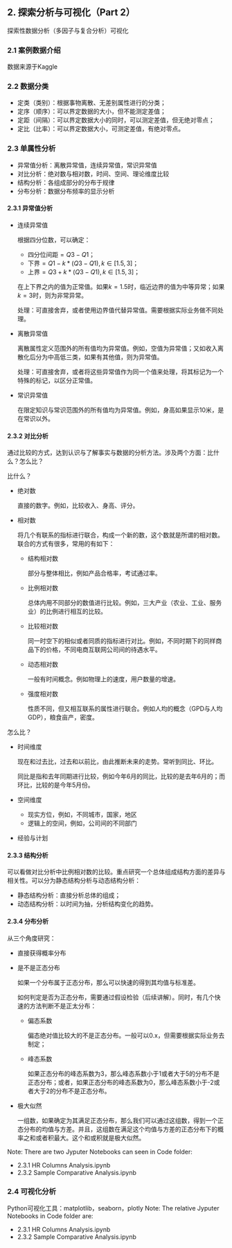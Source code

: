 ## 2. 探索分析与可视化（Part 2）

探索性数据分析（多因子与复合分析）可视化

### 2.1 案例数据介绍
数据来源于Kaggle

### 2.2 数据分类
- 定类（类别）：根据事物离散、无差别属性进行的分类；
- 定序（顺序）：可以界定数据的大小，但不能测定差值；
- 定距（间隔）：可以界定数据大小的同时，可以测定差值，但无绝对零点；
- 定比（比率）：可以界定数据大小，可测定差值，有绝对零点。

### 2.3 单属性分析
- 异常值分析：离散异常值，连续异常值，常识异常值
- 对比分析：绝对数与相对数，时间、空间、理论维度比较
- 结构分析：各组成部分的分布于规律
- 分布分析：数据分布频率的显示分析

#### 2.3.1 异常值分析
- 连续异常值
    
    根据四分位数，可以确定：
    - 四分位间距$=Q3-Q1$；
    - 下界$=Q1 - k*(Q3-Q1), k \in [1.5, 3]$；
    - 上界$=Q3 + k*(Q3-Q1), k \in [1.5, 3]$；
    
    在上下界之内的值为正常值。如果$k=1.5$时，临近边界的值为中等异常；如果$k=3$时，则为非常异常。

    处理：可直接舍弃，或者使用边界值代替异常值。需要根据实际业务做不同处理。
- 离散异常值

    离散属性定义范围外的所有值均为异常值。例如，空值为异常值；又如收入离散化后分为中高低三类，如果有其他值，则为异常值。

    处理：可直接舍弃，或者将这些异常值作为同一个值来处理，将其标记为一个特殊的标记，以区分正常值。
- 常识异常值

    在限定知识与常识范围外的所有值均为异常值。例如，身高如果显示10米，是在常识以外。

#### 2.3.2 对比分析
通过比较的方式，达到认识与了解事实与数据的分析方法。涉及两个方面：比什么？怎么比？

比什么？
- 绝对数

    直接的数字。例如，比较收入、身高、评分。
- 相对数

    将几个有联系的指标进行联合，构成一个新的数，这个数就是所谓的相对数。联合的方式有很多，常用的有如下：
    - 结构相对数

        部分与整体相比，例如产品合格率，考试通过率。

    - 比例相对数

        总体内用不同部分的数值进行比较。例如，三大产业（农业、工业、服务业）的比例进行相互的比较。
    - 比较相对数

        同一时空下的相似或者同质的指标进行对比。例如，不同时期下的同样商品下的价格，不同电商互联网公司间的待遇水平。
    - 动态相对数

        一般有时间概念。例如物理上的速度，用户数量的增速。
    - 强度相对数

        性质不同，但又相互联系的属性进行联合。例如人均的概念（GPD与人均GDP），粮食亩产，密度。

怎么比？
- 时间维度

    现在和过去比，过去和以前比，由此推断未来的走势。常听到同比、环比。

    同比是指和去年同期进行比较，例如今年6月的同比，比较的是去年6月的；而环比，比较的是今年5月份。

- 空间维度
    - 现实方位，例如，不同城市，国家，地区
    - 逻辑上的空间，例如，公司间的不同部门

- 经验与计划

#### 2.3.3 结构分析

可以看做对比分析中比例相对数的比较。重点研究一个总体组成结构方面的差异与相关性。可以分为静态结构分析与动态结构分析：
- 静态结构分析：直接分析总体的组成；
- 动态结构分析：以时间为抽，分析结构变化的趋势。

#### 2.3.4 分布分析
从三个角度研究：
- 直接获得概率分布
- 是不是正态分布

    如果一个分布属于正态分布，那么可以快速的得到其均值与标准差。

    如何判定是否为正态分布，需要通过假设检验（后续讲解）。同时，有几个快速的方法判断不是正太分布：
    - 偏态系数
    
        偏态绝对值比较大的不是正态分布。一般可以0.x，但需要根据实际业务去制定；
    - 峰态系数
    
        如果正态分布的峰态系数为3，那么峰态系数小于1或者大于5的分布不是正态分布；或者，如果正态分布的峰态系数为0，那么峰态系数小于-2或者大于2的分布不是正态分布。

- 极大似然

    一组数，如果确定为其满足正态分布，那么我们可以通过这组数，得到一个正态分布的均值与方差。并且，这组数在满足这个均值与方差的正态分布下的概率之和或者积最大。这个和或积就是极大似然。

Note:
There are two Jyputer Notebooks can seen in Code folder:
- 2.3.1 HR Columns Analysis.ipynb
- 2.3.2 Sample Comparative Analysis.ipynb

### 2.4 可视化分析
Python可视化工具：matplotlib，seaborn，plotly
Note:
The relative Jyputer Notebooks in Code folder are:
- 2.3.1 HR Columns Analysis.ipynb
- 2.3.2 Sample Comparative Analysis.ipynb